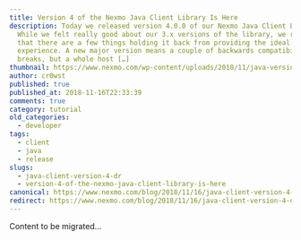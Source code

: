```yaml
---
title: Version 4 of the Nexmo Java Client Library Is Here
description: Today we released version 4.0.0 of our Nexmo Java Client Library.
  While we felt really good about our 3.x versions of the library, we realized
  that there are a few things holding it back from providing the ideal user
  experience. A new major version means a couple of backwards compatibility
  breaks, but a whole host […]
thumbnail: https://www.nexmo.com/wp-content/uploads/2018/11/java-version-4.png
author: cr0wst
published: true
published_at: 2018-11-16T22:33:39
comments: true
category: tutorial
old_categories:
  - developer
tags:
  - client
  - java
  - release
slugs:
  - java-client-version-4-dr
  - version-4-of-the-nexmo-java-client-library-is-here
canonical: https://www.nexmo.com/blog/2018/11/16/java-client-version-4-dr
redirect: https://www.nexmo.com/blog/2018/11/16/java-client-version-4-dr
---
```

Content to be migrated...